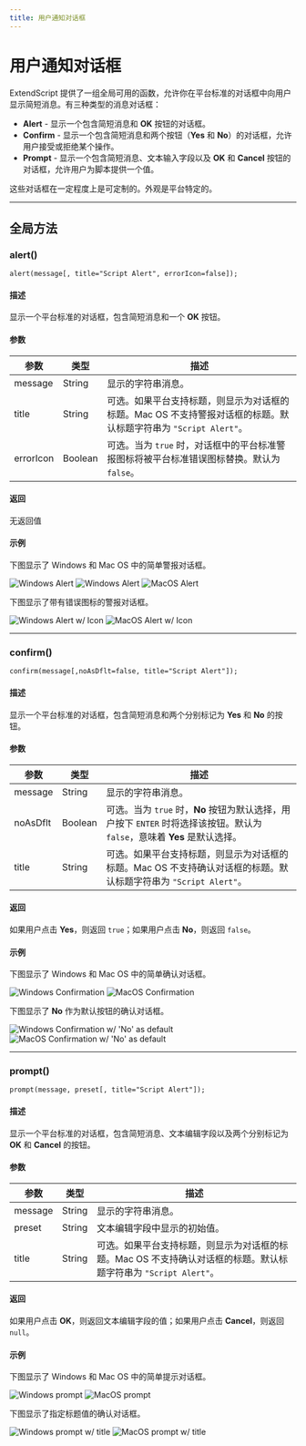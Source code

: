 ```yaml
---
title: 用户通知对话框
---
```

# 用户通知对话框

ExtendScript 提供了一组全局可用的函数，允许你在平台标准的对话框中向用户显示简短消息。有三种类型的消息对话框：

- **Alert** - 显示一个包含简短消息和 **OK** 按钮的对话框。
- **Confirm** - 显示一个包含简短消息和两个按钮（**Yes** 和 **No**）的对话框，允许用户接受或拒绝某个操作。
- **Prompt** - 显示一个包含简短消息、文本输入字段以及 **OK** 和 **Cancel** 按钮的对话框，允许用户为脚本提供一个值。

这些对话框在一定程度上是可定制的。外观是平台特定的。

---

## 全局方法

### alert()

`alert(message[, title="Script Alert", errorIcon=false]);`

#### 描述

显示一个平台标准的对话框，包含简短消息和一个 **OK** 按钮。

#### 参数

| 参数 |  类型   |         描述   |
| --------- | ------- | ------------------------------------------------------------------------------------------------------------------------------------------------------------------------------------------ |
| message   | String  | 显示的字符串消息。       |
| title     | String  | 可选。如果平台支持标题，则显示为对话框的标题。Mac OS 不支持警报对话框的标题。默认标题字符串为 `"Script Alert"`。 |
| errorIcon | Boolean | 可选。当为 `true` 时，对话框中的平台标准警报图标将被平台标准错误图标替换。默认为 `false`。     |

#### 返回

无返回值

#### 示例

下图显示了 Windows 和 Mac OS 中的简单警报对话框。

![Windows Alert](./_static/08_extendscript-tools_user-notification-dialogs_alert_win1.jpg)
![Windows Alert](./_static/08_extendscript-tools_user-notification-dialogs_alert_win2.jpg)
![MacOS Alert](./_static/08_extendscript-tools_user-notification-dialogs_alert_macos.jpg)

下图显示了带有错误图标的警报对话框。

![Windows Alert w/ Icon](./_static/08_extendscript-tools_user-notification-dialogs_alert_win-icon.jpg)
![MacOS Alert w/ Icon](./_static/08_extendscript-tools_user-notification-dialogs_alert_macos-icon.jpg)

---

### confirm()

`confirm(message[,noAsDflt=false, title="Script Alert"]);`

#### 描述

显示一个平台标准的对话框，包含简短消息和两个分别标记为 **Yes** 和 **No** 的按钮。

#### 参数

| 参数 |  类型   |         描述         |
| --------- | ------- | ------------------------------------------------------------------------------------------------------------------------------------------------------------------------------------------------- |
| message   | String  | 显示的字符串消息。    |
| noAsDflt  | Boolean | 可选。当为 `true` 时，**No** 按钮为默认选择，用户按下 `ENTER` 时将选择该按钮。默认为 `false`，意味着 **Yes** 是默认选择。        |
| title     | String  | 可选。如果平台支持标题，则显示为对话框的标题。Mac OS 不支持确认对话框的标题。默认标题字符串为 `"Script Alert"`。 |

#### 返回

如果用户点击 **Yes**，则返回 `true`；如果用户点击 **No**，则返回 `false`。

#### 示例

下图显示了 Windows 和 Mac OS 中的简单确认对话框。

![Windows Confirmation](./_static/08_extendscript-tools_user-notification-dialogs_confirmation_win.jpg)
![MacOS Confirmation](./_static/08_extendscript-tools_user-notification-dialogs_confirmation_macos.jpg)

下图显示了 **No** 作为默认按钮的确认对话框。

![Windows Confirmation w/ 'No' as default](./_static/08_extendscript-tools_user-notification-dialogs_confirmation_win-no-default.jpg)
![MacOS Confirmation w/ 'No' as default](./_static/08_extendscript-tools_user-notification-dialogs_confirmation_macos-no-default.jpg)

---

### prompt()

`prompt(message, preset[, title="Script Alert"]);`

#### 描述

显示一个平台标准的对话框，包含简短消息、文本编辑字段以及两个分别标记为 **OK** 和 **Cancel** 的按钮。

#### 参数

| 参数 |  类型  |         描述         |
| --------- | ------ | ------------------------------------------------------------------------------------------------------------------------------------------------------------------------------------------------- |
| message   | String | 显示的字符串消息。    |
| preset    | String | 文本编辑字段中显示的初始值。       |
| title     | String | 可选。如果平台支持标题，则显示为对话框的标题。Mac OS 不支持确认对话框的标题。默认标题字符串为 `"Script Alert"`。 |

#### 返回

如果用户点击 **OK**，则返回文本编辑字段的值；如果用户点击 **Cancel**，则返回 `null`。

#### 示例

下图显示了 Windows 和 Mac OS 中的简单提示对话框。

![Windows prompt](./_static/08_extendscript-tools_user-notification-dialogs_prompt_win.jpg)
![MacOS prompt](./_static/08_extendscript-tools_user-notification-dialogs_prompt_macos.jpg)

下图显示了指定标题值的确认对话框。

![Windows prompt w/ title](./_static/08_extendscript-tools_user-notification-dialogs_prompt_win-title.jpg)
![MacOS prompt w/ title](./_static/08_extendscript-tools_user-notification-dialogs_prompt_macos-title.jpg)
